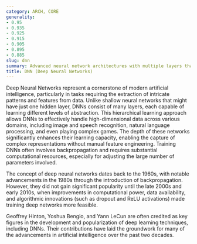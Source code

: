 ```yaml
---
category: ARCH, CORE
generality:
- 0.95
- 0.935
- 0.925
- 0.915
- 0.905
- 0.895
- 0.885
slug: dnn
summary: Advanced neural network architectures with multiple layers that enable complex pattern recognition and learning from large amounts of data.
title: DNN (Deep Neural Networks)
---
```


Deep Neural Networks represent a cornerstone of modern artificial intelligence, particularly in tasks requiring the extraction of intricate patterns and features from data. Unlike shallow neural networks that might have just one hidden layer, DNNs consist of many layers, each capable of learning different levels of abstraction. This hierarchical learning approach allows DNNs to effectively handle high-dimensional data across various domains, including image and speech recognition, natural language processing, and even playing complex games. The depth of these networks significantly enhances their learning capacity, enabling the capture of complex representations without manual feature engineering. Training DNNs often involves backpropagation and requires substantial computational resources, especially for adjusting the large number of parameters involved.

The concept of deep neural networks dates back to the 1960s, with notable advancements in the 1980s through the introduction of backpropagation. However, they did not gain significant popularity until the late 2000s and early 2010s, when improvements in computational power, data availability, and algorithmic innovations (such as dropout and ReLU activations) made training deep networks more feasible.

Geoffrey Hinton, Yoshua Bengio, and Yann LeCun are often credited as key figures in the development and popularization of deep learning techniques, including DNNs. Their contributions have laid the groundwork for many of the advancements in artificial intelligence over the past two decades.